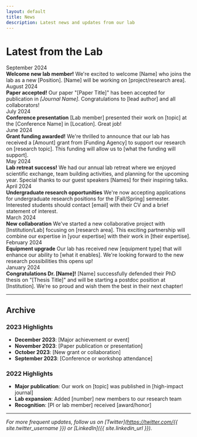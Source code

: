 ```yaml
---
layout: default
title: News
description: Latest news and updates from our lab
---
```


# Latest from the Lab

<div class="news-item">
  <div class="news-date">September 2024</div>
  <div class="news-content">
    <strong>Welcome new lab member!</strong> We're excited to welcome [Name] who joins the lab as a new [Position]. [Name] will be working on [project/research area].
  </div>
</div>

<div class="news-item">
  <div class="news-date">August 2024</div>
  <div class="news-content">
    <strong>Paper accepted!</strong> Our paper "[Paper Title]" has been accepted for publication in <em>[Journal Name]</em>. Congratulations to [lead author] and all collaborators!
  </div>
</div>

<div class="news-item">
  <div class="news-date">July 2024</div>
  <div class="news-content">
    <strong>Conference presentation</strong> [Lab member] presented their work on [topic] at the [Conference Name] in [Location]. Great job!
  </div>
</div>

<div class="news-item">
  <div class="news-date">June 2024</div>
  <div class="news-content">
    <strong>Grant funding awarded!</strong> We're thrilled to announce that our lab has received a [Amount] grant from [Funding Agency] to support our research on [research topic]. This funding will allow us to [what the funding will support].
  </div>
</div>

<div class="news-item">
  <div class="news-date">May 2024</div>
  <div class="news-content">
    <strong>Lab retreat success!</strong> We had our annual lab retreat where we enjoyed scientific exchange, team building activities, and planning for the upcoming year. Special thanks to our guest speakers [Names] for their inspiring talks.
  </div>
</div>

<div class="news-item">
  <div class="news-date">April 2024</div>
  <div class="news-content">
    <strong>Undergraduate research opportunities</strong> We're now accepting applications for undergraduate research positions for the [Fall/Spring] semester. Interested students should contact [email] with their CV and a brief statement of interest.
  </div>
</div>

<div class="news-item">
  <div class="news-date">March 2024</div>
  <div class="news-content">
    <strong>New collaboration</strong> We've started a new collaborative project with [Institution/Lab] focusing on [research area]. This exciting partnership will combine our expertise in [your expertise] with their work in [their expertise].
  </div>
</div>

<div class="news-item">
  <div class="news-date">February 2024</div>
  <div class="news-content">
    <strong>Equipment upgrade</strong> Our lab has received new [equipment type] that will enhance our ability to [what it enables]. We're looking forward to the new research possibilities this opens up!
  </div>
</div>

<div class="news-item">
  <div class="news-date">January 2024</div>
  <div class="news-content">
    <strong>Congratulations Dr. [Name]!</strong> [Name] successfully defended their PhD thesis on "[Thesis Title]" and will be starting a postdoc position at [Institution]. We're so proud and wish them the best in their next chapter!
  </div>
</div>

---

## Archive

### 2023 Highlights
- **December 2023**: [Major achievement or event]
- **November 2023**: [Paper publication or presentation]
- **October 2023**: [New grant or collaboration]
- **September 2023**: [Conference or workshop attendance]

### 2022 Highlights
- **Major publication**: Our work on [topic] was published in [high-impact journal]
- **Lab expansion**: Added [number] new members to our research team
- **Recognition**: [PI or lab member] received [award/honor]

---

*For more frequent updates, follow us on [Twitter](https://twitter.com/{{ site.twitter_username }}) or [LinkedIn]({{ site.linkedin_url }}).*

